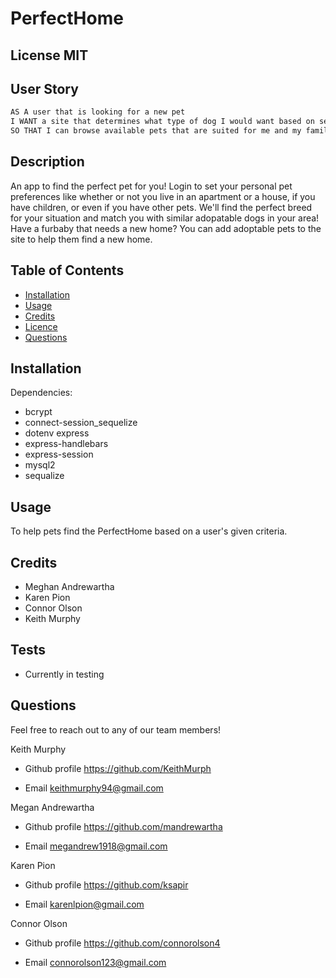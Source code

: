 #  PerfectHome

 ## License  MIT
 
 ## User Story

```md
AS A user that is looking for a new pet
I WANT a site that determines what type of dog I would want based on several criteria
SO THAT I can browse available pets that are suited for me and my family
```

 ## Description
 An app to find the perfect pet for you! Login to set your personal pet preferences like whether or not you live in an apartment or a house, if you have children, or even if you have other pets. We'll find the perfect breed for your situation and match you with similar adopatable dogs in your area! Have a furbaby that needs a new home? You can add adoptable pets to the site to help them find a new home.

 ## Table of Contents
 - [Installation](#howToInstall)
 - [Usage](#usage)
 - [Credits](#credits)
 - [Licence](#license)
 - [Questions](#questions)

 ## Installation
 Dependencies:
 - bcrypt 
 - connect-session_sequelize
 - dotenv express
 - express-handlebars
 - express-session
 - mysql2
 - sequalize

 ## Usage
 To help pets find the PerfectHome based on a user's given criteria.
    
   

 ## Credits
- Meghan Andrewartha
- Karen Pion
- Connor Olson
- Keith Murphy


 ## Tests

 - Currently in testing

 ## Questions

 Feel free to reach out to any of our team members!

Keith Murphy

- Github profile
  https://github.com/KeithMurph

- Email 
  keithmurphy94@gmail.com

Megan Andrewartha

- Github profile
  https://github.com/mandrewartha

- Email 
  megandrew1918@gmail.com

Karen Pion

- Github profile
  https://github.com/ksapir

- Email 
  karenlpion@gmail.com

Connor Olson

- Github profile
  https://github.com/connorolson4

- Email 
  connorolson123@gmail.com
